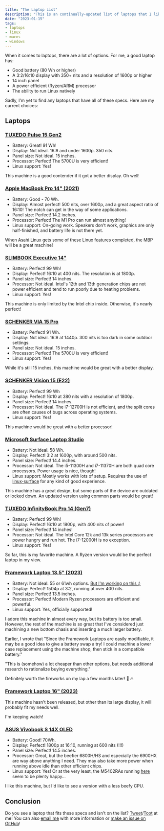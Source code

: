 ```yaml
---
title: "The Laptop List"
description: "This is an continually-updated list of laptops that I like!"
date: "2023-01-15"
tags:
- laptops
- linux
- macos
- windows
---
```


When it comes to laptops, there are a lot of options. For me, a good laptop has:

- Good battery (80 Wh or higher)
- A 3:2/16:10 display with 350+ nits and a resolution of 1600p or higher
- 14 inch panel
- A power efficient (Ryzen/ARM) processor
- The ability to run Linux natively

Sadly, I'm yet to find any laptops that have all of these specs. Here are my current choices:

## Laptops

### [TUXEDO Pulse 15 Gen2](https://www.tuxedocomputers.com/en/Linux-Hardware/Notebooks/15-16-inch/TUXEDO-Pulse-15-Gen2.tuxedo)

- Battery: Great! 91 Wh!
- Display: Not ideal. 16:9 and under 1600p. 350 nits.
- Panel size: Not ideal. 15 inches.
- Processor: Perfect! The 5700U is very efficient!
- Linux support: Yes!

This machine is a good contender if it got a better display. Oh well!

### [Apple MacBook Pro 14" (2021)](https://www.apple.com/shop/buy-mac/macbook-pro/14-inch)

- Battery: Good - 70 Wh.
- Display: Almost perfect! 500 nits, over 1600p, and a great aspect ratio of 16:10! The notch can get in the way of some applications.
- Panel size: Perfect! 14.2 inches.
- Processor: Perfect! The M1 Pro can run almost anything!
- Linux support: On-going work. Speakers don't work, graphics are only half-finished, and battery life is not there yet.

When [Asahi Linux](https://github.com/AsahiLinux/docs/wiki/Feature-Support) gets some of these Linux features completed, the MBP will be a great machine!

### [SLIMBOOK Executive 14"](https://slimbook.es/en/executive-en)

- Battery: Perfect! 99 Wh!
- Display: Perfect! 16:10 at 400 nits. The resolution is at 1800p.
- Panel size: Perfect! 14 inches.
- Processor: Not ideal. Intel's 12th and 13th generation chips are not power efficient and tend to run poorly due to heating problems.
- Linux support: Yes!

This machine is only limited by the Intel chip inside. Otherwise, it's nearly perfect!

### [SCHENKER VIA 15 Pro](https://www.schenker-tech.de/en/schenker-via-15-pro-m22/)

- Battery: Perfect! 91 Wh.
- Display: Not ideal. 16:9 at 1440p. 300 nits is too dark in some outdoor settings.
- Panel size: Not ideal. 15 inches.
- Processor: Perfect! The 5700U is very efficient!
- Linux support: Yes!

While it's still 15 inches, this machine would be great with a better display.

### [SCHENKER Vision 15 (E22)](https://www.schenker-tech.de/en/schenker-vision-14-e22/)

- Battery: Perfect! 99 Wh
- Display: Perfect! 16:10 at 380 nits with a resolution of 1800p.
- Panel size: Perfect! 14 inches.
- Processor: Not ideal. The i7-12700H is not efficient, and the split cores are often causes of bugs across operating systems.
- Linux support: Yes!

This machine would be great with a better processor!

### [Microsoft Surface Laptop Studio](https://www.microsoft.com/en-us/d/surface-laptop-studio/8srdf62swkpf)

- Battery: Not ideal. 58 Wh.
- Display: Perfect! 3:2 at 1600p, with around 500 nits.
- Panel size: Perfect! 14.4 inches.
- Processor: Not ideal. The i5-11300H and i7-11370H are both quad core processors. Power usage is nice, though!
- Linux support: Mostly works with lots of setup. Requires the use of [linux-surface](https://github.com/linux-surface/linux-surface/wiki/Supported-Devices-and-Features) for any kind of good experience.

This machine has a great design, but some parts of the device are outdated or locked down. An updated version using common parts would be great!

### [TUXEDO InfinityBook Pro 14 (Gen7)](https://www.tuxedocomputers.com/en/TUXEDO-InfinityBook-Pro-14-Gen7.tuxedo)

- Battery: Perfect! 99 Wh!
- Display: Perfect! 16:10 at 1800p, with 400 nits of power!
- Panel size: Perfect! 14 inches!
- Processor: Not ideal. The Intel Core 12k and 13k series processors are power hungry and run hot. The i7-12000H is no exception.
- Linux support: Yes!

So far, this is my favorite machine. A Ryzen version would be the perfect laptop in my view.

### [Framework Laptop 13.5" (2023)](https://frame.work/products/laptop-diy-13-gen-amd)

- Battery: Not ideal. 55 or 61wh options. [But I'm working on this :)](https://community.frame.work/t/90-wh-batteries/28169)
- Display: Perfect! 1504p at 3:2, running at over 400 nits.
- Panel size: Perfect! 13.5 inches.
- Processor: Perfect! Modern Ryzen processors are efficient and powerful.
- Linux support: Yes, officially supported!

I adore this machine in almost every way, but its battery is too small. However, the rest of the machine is so great that I've considered just machining a new bottom chasis and inserting a much larger battery.

Earlier, I wrote that "Since the Framework Laptops are easily modifiable, it may be a good idea to give a battery swap a try! I could machine a lower case replacement using the machine shop, then stick in a compatible battery."

"This is (somehow) a lot cheaper than other options, but needs additional research to rationalize buying everything."

Definitely worth the fireworks on my lap a few months later! 🥰️ 🔥️

### [Framework Laptop 16" (2023)](https://frame.work/laptop-16)

This machine hasn't been released, but other than its large display, it will probably fit my needs well.

I'm keeping watch!

### [ASUS Vivobook S 14X OLED](https://www.asus.com/laptops/for-home/vivobook/vivobook-s-14x-oled-m5402-amd-ryzen-6000-series/)

- Battery: Good! 70Wh.
- Display: Perfect! 1800p at 16:10, running at 600 nits (!!!)
- Panel size: Perfect! 14.5 inches.
- Processor: Great, but the beefier 6800H/HS and especially the 6900HX are way above anything I need. They may also take more power when running above idle than other efficient chips.
- Linux support: Yes! Or at the very least, the M5402RAs running [here](https://linux-hardware.org/?view=computers&year=2022&type=Notebook&vendor=ASUSTek+Computer&model_like=VivoBook_ASUSLaptop&page=1) seem to be plenty happy...

I like this machine, but I'd like to see a version with a less beefy CPU.

## Conclusion

Do you see a laptop that fits these specs and isn't on the list? [Tweet](https://twitter.com/OnkoeR6)/[Toot](https://c.im/@onkoe) at me! You can also [email me](contact@barretts.club) with more information or [make an issue on GitHub](https://github.com/onkoe/lines)!
